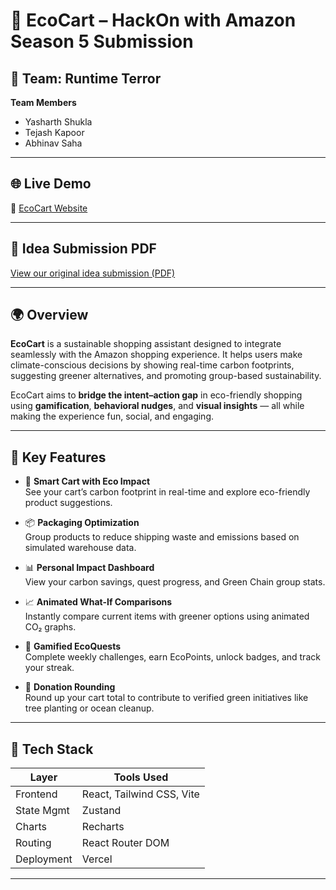 # 🌿 EcoCart – HackOn with Amazon Season 5 Submission

## 🚀 Team: Runtime Terror

**Team Members**  
- Yasharth Shukla  
- Tejash Kapoor  
- Abhinav Saha  

---

## 🌐 Live Demo  
🔗 [EcoCart Website](https://eco-cart-pi.vercel.app/)

---

## 📄 Idea Submission PDF  
[View our original idea submission (PDF)](https://drive.google.com/file/d/1sw9AFPz0XeTjs_cmt93rNBbQG9yb8vQy/view?usp=sharing)



---

## 🌍 Overview

**EcoCart** is a sustainable shopping assistant designed to integrate seamlessly with the Amazon shopping experience. It helps users make climate-conscious decisions by showing real-time carbon footprints, suggesting greener alternatives, and promoting group-based sustainability.

EcoCart aims to **bridge the intent–action gap** in eco-friendly shopping using **gamification**, **behavioral nudges**, and **visual insights** — all while making the experience fun, social, and engaging.

---

## 🌱 Key Features

- 🛒 **Smart Cart with Eco Impact**  
  See your cart’s carbon footprint in real-time and explore eco-friendly product suggestions.

- 📦 **Packaging Optimization**  
  Group products to reduce shipping waste and emissions based on simulated warehouse data.

- 📊 **Personal Impact Dashboard**  
  View your carbon savings, quest progress, and Green Chain group stats.

- 📈 **Animated What-If Comparisons**  
  Instantly compare current items with greener options using animated CO₂ graphs.

- 🎯 **Gamified EcoQuests**  
  Complete weekly challenges, earn EcoPoints, unlock badges, and track your streak.

- 💚 **Donation Rounding**  
  Round up your cart total to contribute to verified green initiatives like tree planting or ocean cleanup.

---

## 🧱 Tech Stack

| Layer          | Tools Used                    |
|----------------|-------------------------------|
| Frontend       | React, Tailwind CSS, Vite     |
| State Mgmt     | Zustand                       |
| Charts         | Recharts                      |
| Routing        | React Router DOM              |
| Deployment     | Vercel                        |

---

